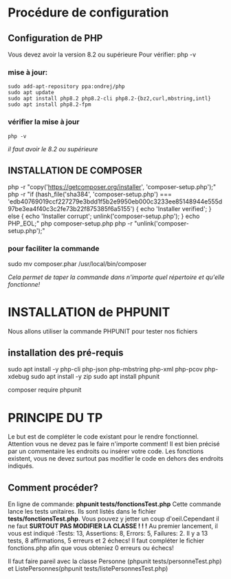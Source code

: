 
# Procédure de configuration
## Configuration de PHP
Vous devez avoir la version 8.2 ou supérieure
    Pour vérifier: php -v

### mise à jour: 
    sudo add-apt-repository ppa:ondrej/php  
    sudo apt update
    sudo apt install php8.2 php8.2-cli php8.2-{bz2,curl,mbstring,intl}
    sudo apt install php8.2-fpm

### vérifier la mise à jour
    php -v  
*il faut avoir le 8.2 ou supérieure*

## INSTALLATION DE COMPOSER
php -r "copy('https://getcomposer.org/installer', 'composer-setup.php');"
php -r "if (hash_file('sha384', 'composer-setup.php') === 'edb40769019ccf227279e3bdd1f5b2e9950eb000c3233ee85148944e555d97be3ea4f40c3c2fe73b22f875385f6a5155') { echo 'Installer verified'; } else { echo 'Installer corrupt'; unlink('composer-setup.php'); } echo PHP_EOL;"
php composer-setup.php
php -r "unlink('composer-setup.php');"

### pour faciliter la commande
sudo mv composer.phar /usr/local/bin/composer

*Cela permet de taper la commande dans n'importe quel répertoire et qu'elle fonctionne!*

# INSTALLATION de PHPUNIT
Nous allons utiliser la commande PHPUNIT pour tester nos fichiers
## installation des pré-requis
sudo apt install -y php-cli php-json php-mbstring php-xml php-pcov php-xdebug
sudo apt install -y zip
sudo apt install phpunit

composer require phpunit

# PRINCIPE DU TP
Le but est de compléter le code existant pour le rendre fonctionnel. Attention vous ne devez pas le faire n'importe comment! 
Il est bien précisé par un commentaire les endroits ou insérer votre code. Les fonctions existent, vous ne devez surtout pas modifier le code  en dehors des endroits indiqués.
## Comment procéder?
En ligne de commande: **phpunit tests/fonctionsTest.php**
Cette commande lance les tests unitaires. Ils sont listés dans le fichier **tests/fonctionsTest.php**. Vous pouvez y jetter un coup d'oeil.Cependant il ne faut **SURTOUT PAS MODIFIER LA CLASSE ! ! !**
Au premier lancement, il vous est indiqué :Tests: 13, Assertions: 8, Errors: 5, Failures: 2.
Il y a 13 tests, 8 affirmations, 5 erreurs et 2 échecs! Il faut compléter le fichier fonctions.php afin que vous obteniez 0 erreurs ou échecs!

Il faut faire pareil avec la classe Personne (phpunit tests/personneTest.php) et ListePersonnes(phpunit tests/listePersonnesTest.php)
